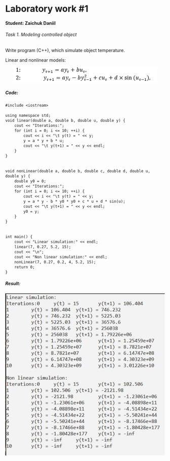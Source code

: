 # Laboratory work #1

#### Student: Zaichuk Daniil

###### Task 1. Modeling controlled object

Write program (C++), which simulate object temperature.

Linear and nonlinear models:

<p align="center">
    <img src="images/sub_eq.png" >
</p>

##### Code:

```
#include <iostream>

using namespace std;
void linear(double a, double b, double u, double y) {
    cout << "Iterations:";
    for (int i = 0; i <= 10; ++i) {
        cout << i << "\t y(t) = " << y;
        y = a * y + b * u;
        cout << "\t y(t+1) = " << y << endl;
    }
}


void nonLinear(double a, double b, double c, double d, double u, double y) {
    double y0 = 0;
    cout << "Iterations:";
    for (int i = 0; i <= 10; ++i) {
        cout << i << "\t y(t) = " << y;
        y = a * y - b * y0 * y0 + c * u + d * sin(u);
        cout << "\t y(t+1) = " << y << endl;
        y0 = y;
    }
}


int main() {
    cout << "Linear simulation:" << endl;
    linear(7, 0.27, 5.2, 15);
    cout << "\n";
    cout << "Non linear simulation:" << endl;
    nonLinear(7, 0.27, 0.2, 4, 5.2, 15);
    return 0;
}
```

##### Result:

<p align="center">
    <img src="images/x4eytbP0x5A.jpg" >
</p>